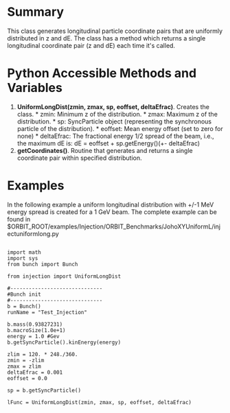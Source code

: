 # Summary #

This class generates longitudinal particle coordinate pairs that are uniformly distributed in z and dE. The class has a method which returns a single longitudinal coordinate pair (z and dE) each time it's called.

# Python Accessible Methods and Variables #
  1. **UniformLongDist(zmin, zmax, sp, eoffset, deltaEfrac)**. Creates the class.
    * zmin: Minimum z of the distribution.
    * zmax: Maximum z of the distribution.
    * sp: SyncParticle object (representing the synchronous particle of the distribution).
    * eoffset: Mean energy offset (set to zero for none)
    * deltaEfrac:  The fractional energy 1/2 spread of the beam, i.e., the maximum dE is: dE = eoffset + sp.getEnergy()(+- deltaEfrac)
  1. **getCoordinates()**. Routine that generates and returns a single coordinate pair within specified distribution.
# Examples #

In the following example a uniform longitudinal distribution with +/-1 MeV energy spread is created for a 1 GeV beam. The complete example can be found in $ORBIT\_ROOT/examples/Injection/ORBIT\_Benchmarks/JohoXYUniformL/injectuniformlong.py

```

import math
import sys
from bunch import Bunch

from injection import UniformLongDist

#------------------------------
#Bunch init
#------------------------------
b = Bunch()
runName = "Test_Injection"

b.mass(0.93827231)
b.macroSize(1.0e+1)
energy = 1.0 #Gev
b.getSyncParticle().kinEnergy(energy)

zlim = 120. * 248./360.
zmin = -zlim
zmax = zlim
deltaEfrac = 0.001
eoffset = 0.0

sp = b.getSyncParticle()

lFunc = UniformLongDist(zmin, zmax, sp, eoffset, deltaEfrac)

```
